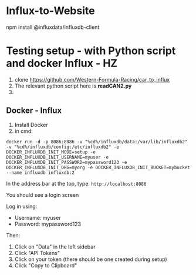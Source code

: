 # Influx-to-Website

npm install @influxdata/influxdb-client



# Testing setup - with Python script and docker Influx - HZ



1. clone https://github.com/Western-Formula-Racing/car_to_influx
2. The relevant python script here is **readCAN2.py**
3. 



## Docker - Influx

1. Install Docker
2. in cmd: 

```docker run -d -p 8086:8086 -v "%cd%/influxdb/data:/var/lib/influxdb2" -v "%cd%/influxdb/config:/etc/influxdb2" -e DOCKER_INFLUXDB_INIT_MODE=setup -e DOCKER_INFLUXDB_INIT_USERNAME=myuser -e DOCKER_INFLUXDB_INIT_PASSWORD=mypassword123 -e DOCKER_INFLUXDB_INIT_ORG=myorg -e DOCKER_INFLUXDB_INIT_BUCKET=mybucket --name influxdb influxdb:2``` 



In the address bar at the top, type: `http://localhost:8086`

You should see a login screen

Log in using:

- Username: myuser
- Password: mypassword123

Then: 

1. Click on "Data" in the left sidebar
2. Click "API Tokens"
3. Click on your token (there should be one created during setup)
4. Click "Copy to Clipboard"





